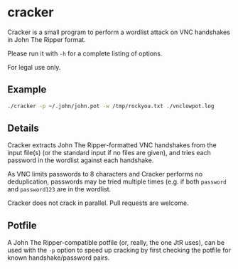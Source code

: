 cracker
=======
Cracker is a small program to perform a wordlist attack on VNC handshakes
in John The Ripper format.

Please run it with `-h` for a complete listing of options.

For legal use only.

Example
-------
```bash
./cracker -p ~/.john/john.pot -w /tmp/rockyou.txt ./vnclowpot.log
```

Details
-------
Cracker extracts John The Ripper-formatted VNC handshakes from the input
file(s) (or the standard input if no files are given), and tries each password
in the wordlist against each handshake.

As VNC limits passwords to 8 characters and Cracker performs no deduplication,
passwords may be tried multiple times (e.g. if both `password` and
`password123` are in the wordlist.

Cracker does not crack in parallel.  Pull requests are welcome.

Potfile
-------
A John The Ripper-compatible potfile (or, really, the one JtR uses), can be
used with the `-p` option to speed up cracking by first checking the potfile
for known handshake/password pairs.
